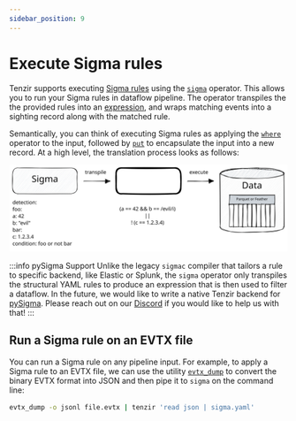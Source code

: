 ```yaml
---
sidebar_position: 9
---
```


# Execute Sigma rules

Tenzir supports executing [Sigma rules](https://github.com/SigmaHQ/sigma) using
the [`sigma`](../../operators/transformations/sigma.md) operator. This allows
you to run your Sigma rules in dataflow pipeline. The operator transpiles the
the provided rules into an [expression](../../language/expressions.md), and
wraps matching events into a sighting record along with the matched rule.

Semantically, you can think of executing Sigma rules as applying the
[`where`](../../operators/transformations/where.md) operator to the input,
followed by [`put`](../../operators/transformations/put.md) to encapsulate the
input into a new record. At a high level, the translation process looks as
follows:

![Sigma Execution](sigma-execution.excalidraw.svg)

:::info pySigma Support
Unlike the legacy `sigmac` compiler that tailors a rule to specific backend,
like Elastic or Splunk, the `sigma` operator only transpiles the structural YAML
rules to produce an expression that is then used to filter a dataflow. In the
future, we would like to write a native Tenzir backend for
[pySigma](https://github.com/SigmaHQ/pySigma). Please reach out on our
[Discord](/discord) if you would like to help us with that!
:::

## Run a Sigma rule on an EVTX file

You can run a Sigma rule on any pipeline input. For example, to apply a Sigma
rule to an EVTX file, we can use the utility
[`evtx_dump`](https://github.com/omerbenamram/evtx) to convert the binary EVTX
format into JSON and then pipe it to `sigma` on the command line:

```bash
evtx_dump -o jsonl file.evtx | tenzir 'read json | sigma.yaml'
```
